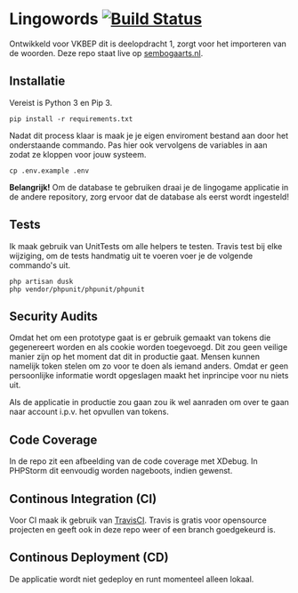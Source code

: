 # Lingowords [![Build Status](https://travis-ci.org/sembogaarts/lingowords.svg?branch=master)](https://travis-ci.org/sembogaarts/lingowords)
Ontwikkeld voor VKBEP dit is deelopdracht 1, zorgt voor het importeren van de woorden. Deze repo staat live op [sembogaarts.nl](lingo.sembogaarts.nl).

## Installatie
Vereist is Python 3 en Pip 3.

```$xslt
pip install -r requirements.txt
```

Nadat dit process klaar is maak je je eigen enviroment bestand aan door het onderstaande commando. Pas hier ook vervolgens de variables in aan zodat ze kloppen voor jouw systeem.

```$xslt
cp .env.example .env
```

**Belangrijk!** Om de database te gebruiken draai je de lingogame applicatie in de andere repository, zorg ervoor dat de database als eerst wordt ingesteld!

## Tests
Ik maak gebruik van UnitTests om alle helpers te testen. Travis test bij elke wijziging, om de tests handmatig uit te voeren voer je de volgende commando's uit.

```$xslt
php artisan dusk
php vendor/phpunit/phpunit/phpunit
```

## Security Audits
Omdat het om een prototype gaat is er gebruik gemaakt van tokens die gegenereert worden en als cookie worden toegevoegd. Dit zou geen veilige manier zijn op het moment dat dit in productie gaat. Mensen kunnen namelijk token stelen om zo voor te doen als iemand anders. Omdat er geen persoonlijke informatie wordt opgeslagen maakt het inprincipe voor nu niets uit.

Als de applicatie in productie zou gaan zou ik wel aanraden om over te gaan naar account i.p.v. het opvullen van tokens.

## Code Coverage
In de repo zit een afbeelding van de code coverage met XDebug. In PHPStorm dit eenvoudig worden nageboots, indien gewenst.

## Continous Integration (CI)
Voor CI maak ik gebruik van [TravisCI](https://travis-ci.org/). Travis is gratis voor opensource projecten en geeft ook in deze repo weer of een branch goedgekeurd is.

## Continous Deployment (CD)
De applicatie wordt niet gedeploy en runt  momenteel alleen lokaal.
